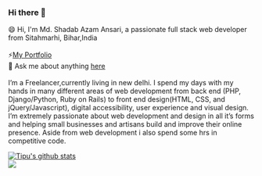 ### Hi there 👋

<!--
**tipuboyy123/tipuboyy123** is a ✨ _special_ ✨ repository because its `README.md` (this file) appears on your GitHub profile.

Here are some ideas to get you started:

- 🔭 I’m currently working on ...
- 🌱 I’m currently learning ...
- 👯 I’m looking to collaborate on ...
- 🤔 I’m looking for help with ...
- 💬 Ask me about ...
- 📫 How to reach me: ...
- 😄 Pronouns: ...
- ⚡ Fun fact: ...
-->
😄 Hi, I'm Md. Shadab Azam Ansari, a passionate full stack web developer from Sitahmarhi, Bihar,India
<br>
<br>
⚡[My Portfolio](http://tipusam.tech/?i=1)
<br>
💬 Ask me about anything [here](https://github.com/tipuboyy123/github-readme-stats)
<br><br>
I’m a Freelancer,currently living in new delhi. I spend my days with my hands in many different areas of web development from back end (PHP, Django/Python, Ruby on Rails) to front end design(HTML, CSS, and jQuery/Javascript), digital accessibility, user experience and visual design. I’m extremely passionate about web development and design in all it’s forms and helping small businesses and artisans build and improve their online presence. Aside from web development i also spend some hrs in competitive code. 

<a href="https://github.com/tipuboyy123/github-readme-stats">
  <img align="center" src="https://github-readme-stats.vercel.app/api?username=tipuboyy123&show_icons=true&include_all_commits=true&theme=radical" alt="Tipu's github stats" />
</a>
<br>
<a href="https://github.com/tipuboyy123/github-readme-stats">
  <img align="center" src="https://github-readme-stats.vercel.app/api/top-langs/?username=tipuboyy123&layout=compact&theme=radical" />
</a>
